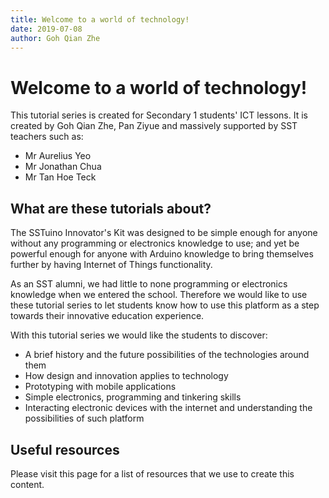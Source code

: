 ```yaml
---
title: Welcome to a world of technology!
date: 2019-07-08
author: Goh Qian Zhe
---
```

# Welcome to a world of technology!

This tutorial series is created for Secondary 1 students' ICT lessons. It is created by Goh Qian Zhe, Pan Ziyue and massively supported by SST teachers such as:

* Mr Aurelius Yeo
* Mr Jonathan Chua
* Mr Tan Hoe Teck

## What are these tutorials about?

The SSTuino Innovator's Kit was designed to be simple enough for anyone without any programming or electronics knowledge to use; and yet be powerful enough for anyone with Arduino knowledge to bring themselves further by having Internet of Things functionality.

As an SST alumni, we had little to none programming or electronics knowledge when we entered the school. Therefore we would like to use these tutorial series to let students know how to use this platform as a step towards their innovative education experience.

With this tutorial series we would like the students to discover:

* A brief history and the future possibilities of the technologies around them
* How design and innovation applies to technology
* Prototyping with mobile applications
* Simple electronics, programming and tinkering skills
* Interacting electronic devices with the internet and understanding the possibilities of such platform

## Useful resources

Please visit this page for a list of resources that we use to create this content.